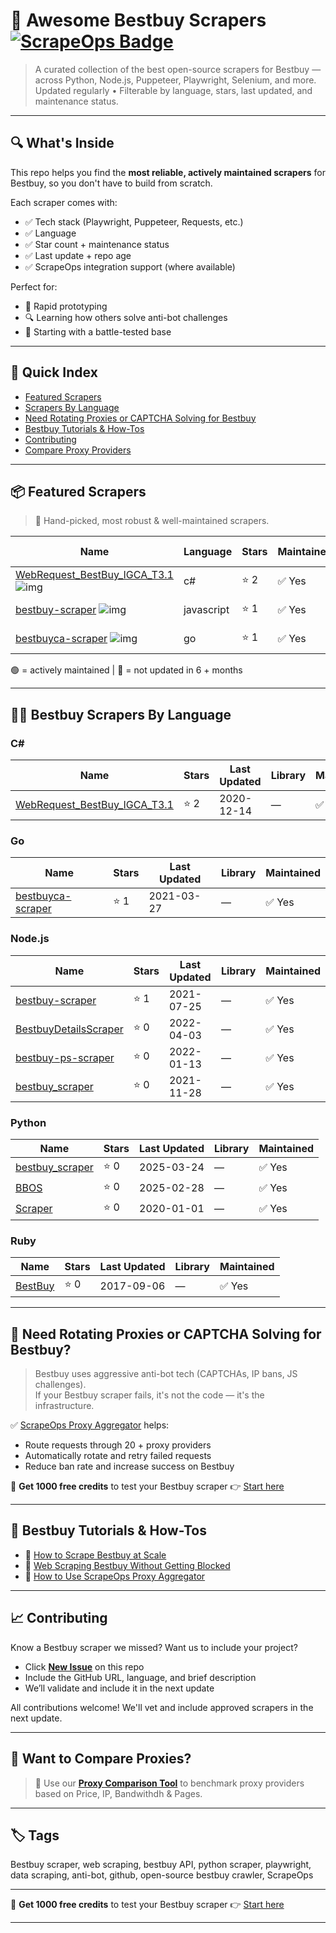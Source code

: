 # 🛒 Awesome Bestbuy Scrapers [![ScrapeOps Badge](https://img.shields.io/badge/powered_by-ScrapeOps-blue)](https://scrapeops.io)

> A curated collection of the best open-source scrapers for Bestbuy — across Python, Node.js, Puppeteer, Playwright, Selenium, and more.  
> Updated regularly • Filterable by language, stars, last updated, and maintenance status.

---

## 🔍 What's Inside
This repo helps you find the **most reliable, actively maintained scrapers** for Bestbuy, so you don't have to build from scratch.  

Each scraper comes with:

- ✅ Tech stack (Playwright, Puppeteer, Requests, etc.)
- ✅ Language
- ✅ Star count + maintenance status
- ✅ Last update + repo age
- ✅ ScrapeOps integration support (where available)

Perfect for:  
- 🧪 Rapid prototyping  
- 🔍 Learning how others solve anti-bot challenges  
- 🚀 Starting with a battle-tested base

---

## 📑 Quick Index
- [Featured Scrapers](#featured-bestbuy-scrapers)
- [Scrapers By Language](#bestbuy-scrapers-by-language)
- [Need Rotating Proxies or CAPTCHA Solving for Bestbuy](#rotating-proxies-or-captcha-solving-for-bestbuy)
- [Bestbuy Tutorials & How-Tos](#bestbuy-tutorials)
- [Contributing](#contributing)
- [Compare Proxy Providers](#compare-proxies)

---

## 📦 Featured Scrapers <a id="featured-bestbuy-scrapers"></a>
> 🏅 Hand-picked, most robust & well-maintained scrapers.

| Name | Language | Stars | Maintained | Last Updated | ScrapeOps-Ready |
|------|----------|-------|------------|--------------|-----------------|
| [WebRequest_BestBuy_IGCA_T3.1](https://github.com/yeicobF/WebRequest_BestBuy_IGCA_T3.1) ![img](https://github.com/yeicobF.png?size=20) | c# | ⭐ 2 | ✅ Yes | 2020-12-14 | ✅ |
| [bestbuy-scraper](https://github.com/SuperCheese21/bestbuy-scraper) ![img](https://github.com/SuperCheese21.png?size=20) | javascript | ⭐ 1 | ✅ Yes | 2021-07-25 | ✅ |
| [bestbuyca-scraper](https://github.com/chenbh/bestbuyca-scraper) ![img](https://github.com/chenbh.png?size=20) | go | ⭐ 1 | ✅ Yes | 2021-03-27 | ✅ |

🟢 = actively maintained \| 🔴 = not updated in 6 + months

---

## 🧑‍💻 Bestbuy Scrapers By Language <a id="bestbuy-scrapers-by-language"></a>

### C#
| Name | Stars | Last Updated | Library | Maintained |
|------|-------|--------------|---------|------------|
| [WebRequest_BestBuy_IGCA_T3.1](https://github.com/yeicobF/WebRequest_BestBuy_IGCA_T3.1) | ⭐ 2 | 2020-12-14 | — | ✅ Yes |


### Go
| Name | Stars | Last Updated | Library | Maintained |
|------|-------|--------------|---------|------------|
| [bestbuyca-scraper](https://github.com/chenbh/bestbuyca-scraper) | ⭐ 1 | 2021-03-27 | — | ✅ Yes |


### Node.js
| Name | Stars | Last Updated | Library | Maintained |
|------|-------|--------------|---------|------------|
| [bestbuy-scraper](https://github.com/SuperCheese21/bestbuy-scraper) | ⭐ 1 | 2021-07-25 | — | ✅ Yes |
| [BestbuyDetailsScraper](https://github.com/Equidem/BestbuyDetailsScraper) | ⭐ 0 | 2022-04-03 | — | ✅ Yes |
| [bestbuy-ps-scraper](https://github.com/nedjulius/bestbuy-ps-scraper) | ⭐ 0 | 2022-01-13 | — | ✅ Yes |
| [bestbuy_scraper](https://github.com/ripred31/bestbuy_scraper) | ⭐ 0 | 2021-11-28 | — | ✅ Yes |


### Python
| Name | Stars | Last Updated | Library | Maintained |
|------|-------|--------------|---------|------------|
| [bestbuy_scraper](https://github.com/himanshuk-dev/bestbuy_scraper) | ⭐ 0 | 2025-03-24 | — | ✅ Yes |
| [BBOS](https://github.com/IEIDGG/BBOS) | ⭐ 0 | 2025-02-28 | — | ✅ Yes |
| [Scraper](https://github.com/Inder-G/Scraper) | ⭐ 0 | 2020-01-01 | — | ✅ Yes |


### Ruby
| Name | Stars | Last Updated | Library | Maintained |
|------|-------|--------------|---------|------------|
| [BestBuy](https://github.com/willpjohnson/BestBuy) | ⭐ 0 | 2017-09-06 | — | ✅ Yes |

---

## 🔐 Need Rotating Proxies or CAPTCHA Solving for Bestbuy?<a id="rotating-proxies-or-captcha-solving-for-bestbuy"></a>

> Bestbuy uses aggressive anti-bot tech (CAPTCHAs, IP bans, JS challenges).  
> If your Bestbuy scraper fails, it's not the code — it's the infrastructure.

✅ [ScrapeOps Proxy Aggregator](https://scrapeops.io/proxy-aggregator/) helps:  
- Route requests through 20 + proxy providers  
- Automatically rotate and retry failed requests  
- Reduce ban rate and increase success on Bestbuy

🎁 **Get 1000 free credits** to test your Bestbuy scraper 👉 [Start here](https://scrapeops.io)

---

## 🧠 Bestbuy Tutorials & How-Tos<a id="bestbuy-tutorials"></a>
- 📘 [How to Scrape Bestbuy at Scale](https://scrapeops.io/web-scraping-playbook/how-to-scrape-bestbuy/)
- 🔐 [Web Scraping Bestbuy Without Getting Blocked](https://scrapeops.io/web-scraping-playbook/web-scraping-without-getting-blocked/)
- 🧪 [How to Use ScrapeOps Proxy Aggregator](https://scrapeops.io/docs/web-scraping-proxy-api-aggregator/quickstart/)

---

## 📈 Contributing<a id="contributing"></a>

Know a Bestbuy scraper we missed? Want us to include your project?

- Click **[New Issue](../../issues/new)** on this repo
- Include the GitHub URL, language, and brief description
- We’ll validate and include it in the next update

All contributions welcome! We'll vet and include approved scrapers in the next update.

---

## 📣 Want to Compare Proxies?<a id="compare-proxies"></a>

> 📰 Use our [**Proxy Comparison Tool**](https://scrapeops.io/proxy-providers/comparison/) to benchmark proxy providers based on Price, IP, Bandwithdh & Pages.

---

## 🏷 Tags
Bestbuy scraper, web scraping, bestbuy API, python scraper, playwright, data scraping, anti-bot, github, open-source bestbuy crawler, ScrapeOps


---

🎁 **Get 1000 free credits** to test your Bestbuy scraper 👉 [Start here](https://scrapeops.io)

---